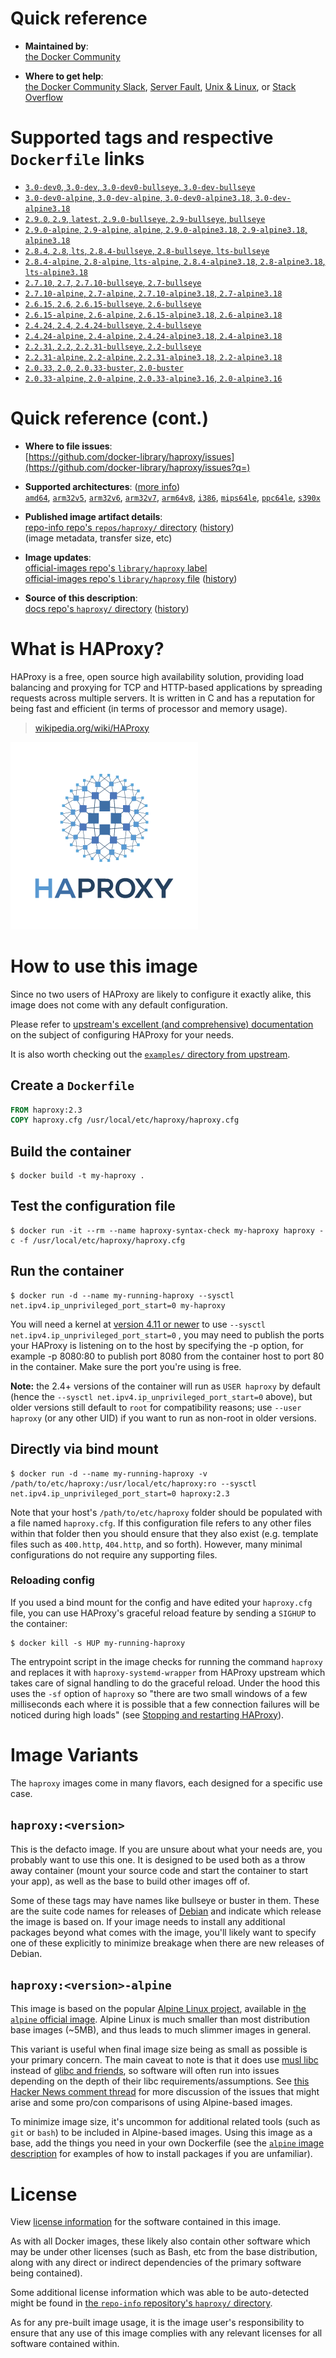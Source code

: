 <!--

********************************************************************************

WARNING:

    DO NOT EDIT "haproxy/README.md"

    IT IS AUTO-GENERATED

    (from the other files in "haproxy/" combined with a set of templates)

********************************************************************************

-->

# Quick reference

-	**Maintained by**:  
	[the Docker Community](https://github.com/docker-library/haproxy)

-	**Where to get help**:  
	[the Docker Community Slack](https://dockr.ly/comm-slack), [Server Fault](https://serverfault.com/help/on-topic), [Unix & Linux](https://unix.stackexchange.com/help/on-topic), or [Stack Overflow](https://stackoverflow.com/help/on-topic)

# Supported tags and respective `Dockerfile` links

-	[`3.0-dev0`, `3.0-dev`, `3.0-dev0-bullseye`, `3.0-dev-bullseye`](https://github.com/docker-library/haproxy/blob/e3fc1f8a671d2362e20ce2895fe284bef3934926/3.0/Dockerfile)
-	[`3.0-dev0-alpine`, `3.0-dev-alpine`, `3.0-dev0-alpine3.18`, `3.0-dev-alpine3.18`](https://github.com/docker-library/haproxy/blob/e3fc1f8a671d2362e20ce2895fe284bef3934926/3.0/alpine/Dockerfile)
-	[`2.9.0`, `2.9`, `latest`, `2.9.0-bullseye`, `2.9-bullseye`, `bullseye`](https://github.com/docker-library/haproxy/blob/a2cdec0b128a2c128a6e81c93b67ec502b2131f3/2.9/Dockerfile)
-	[`2.9.0-alpine`, `2.9-alpine`, `alpine`, `2.9.0-alpine3.18`, `2.9-alpine3.18`, `alpine3.18`](https://github.com/docker-library/haproxy/blob/a2cdec0b128a2c128a6e81c93b67ec502b2131f3/2.9/alpine/Dockerfile)
-	[`2.8.4`, `2.8`, `lts`, `2.8.4-bullseye`, `2.8-bullseye`, `lts-bullseye`](https://github.com/docker-library/haproxy/blob/3b21ae1e4abb804305fcda315a390ef27f8e2caa/2.8/Dockerfile)
-	[`2.8.4-alpine`, `2.8-alpine`, `lts-alpine`, `2.8.4-alpine3.18`, `2.8-alpine3.18`, `lts-alpine3.18`](https://github.com/docker-library/haproxy/blob/3b21ae1e4abb804305fcda315a390ef27f8e2caa/2.8/alpine/Dockerfile)
-	[`2.7.10`, `2.7`, `2.7.10-bullseye`, `2.7-bullseye`](https://github.com/docker-library/haproxy/blob/6ac34139426d79e07ec76ff9a8b9948dc85e34b3/2.7/Dockerfile)
-	[`2.7.10-alpine`, `2.7-alpine`, `2.7.10-alpine3.18`, `2.7-alpine3.18`](https://github.com/docker-library/haproxy/blob/6ac34139426d79e07ec76ff9a8b9948dc85e34b3/2.7/alpine/Dockerfile)
-	[`2.6.15`, `2.6`, `2.6.15-bullseye`, `2.6-bullseye`](https://github.com/docker-library/haproxy/blob/fc50ce81390257a9702f3ea74237a73c658a1789/2.6/Dockerfile)
-	[`2.6.15-alpine`, `2.6-alpine`, `2.6.15-alpine3.18`, `2.6-alpine3.18`](https://github.com/docker-library/haproxy/blob/fc50ce81390257a9702f3ea74237a73c658a1789/2.6/alpine/Dockerfile)
-	[`2.4.24`, `2.4`, `2.4.24-bullseye`, `2.4-bullseye`](https://github.com/docker-library/haproxy/blob/4c041fe042121e9f30046440f12cf0d2747a5061/2.4/Dockerfile)
-	[`2.4.24-alpine`, `2.4-alpine`, `2.4.24-alpine3.18`, `2.4-alpine3.18`](https://github.com/docker-library/haproxy/blob/4c041fe042121e9f30046440f12cf0d2747a5061/2.4/alpine/Dockerfile)
-	[`2.2.31`, `2.2`, `2.2.31-bullseye`, `2.2-bullseye`](https://github.com/docker-library/haproxy/blob/ad34487167b0bb727cb56000f26d8ea37449c590/2.2/Dockerfile)
-	[`2.2.31-alpine`, `2.2-alpine`, `2.2.31-alpine3.18`, `2.2-alpine3.18`](https://github.com/docker-library/haproxy/blob/ad34487167b0bb727cb56000f26d8ea37449c590/2.2/alpine/Dockerfile)
-	[`2.0.33`, `2.0`, `2.0.33-buster`, `2.0-buster`](https://github.com/docker-library/haproxy/blob/9c85db58f62beefbcbc4fabc5697ddaeb9ff3ff2/2.0/Dockerfile)
-	[`2.0.33-alpine`, `2.0-alpine`, `2.0.33-alpine3.16`, `2.0-alpine3.16`](https://github.com/docker-library/haproxy/blob/9c85db58f62beefbcbc4fabc5697ddaeb9ff3ff2/2.0/alpine/Dockerfile)

# Quick reference (cont.)

-	**Where to file issues**:  
	[https://github.com/docker-library/haproxy/issues](https://github.com/docker-library/haproxy/issues?q=)

-	**Supported architectures**: ([more info](https://github.com/docker-library/official-images#architectures-other-than-amd64))  
	[`amd64`](https://hub.docker.com/r/amd64/haproxy/), [`arm32v5`](https://hub.docker.com/r/arm32v5/haproxy/), [`arm32v6`](https://hub.docker.com/r/arm32v6/haproxy/), [`arm32v7`](https://hub.docker.com/r/arm32v7/haproxy/), [`arm64v8`](https://hub.docker.com/r/arm64v8/haproxy/), [`i386`](https://hub.docker.com/r/i386/haproxy/), [`mips64le`](https://hub.docker.com/r/mips64le/haproxy/), [`ppc64le`](https://hub.docker.com/r/ppc64le/haproxy/), [`s390x`](https://hub.docker.com/r/s390x/haproxy/)

-	**Published image artifact details**:  
	[repo-info repo's `repos/haproxy/` directory](https://github.com/docker-library/repo-info/blob/master/repos/haproxy) ([history](https://github.com/docker-library/repo-info/commits/master/repos/haproxy))  
	(image metadata, transfer size, etc)

-	**Image updates**:  
	[official-images repo's `library/haproxy` label](https://github.com/docker-library/official-images/issues?q=label%3Alibrary%2Fhaproxy)  
	[official-images repo's `library/haproxy` file](https://github.com/docker-library/official-images/blob/master/library/haproxy) ([history](https://github.com/docker-library/official-images/commits/master/library/haproxy))

-	**Source of this description**:  
	[docs repo's `haproxy/` directory](https://github.com/docker-library/docs/tree/master/haproxy) ([history](https://github.com/docker-library/docs/commits/master/haproxy))

# What is HAProxy?

HAProxy is a free, open source high availability solution, providing load balancing and proxying for TCP and HTTP-based applications by spreading requests across multiple servers. It is written in C and has a reputation for being fast and efficient (in terms of processor and memory usage).

> [wikipedia.org/wiki/HAProxy](https://en.wikipedia.org/wiki/HAProxy)

![logo](https://raw.githubusercontent.com/docker-library/docs/4da3e2446a4c257c3a32faac6256bee81f770316/haproxy/logo.png)

# How to use this image

Since no two users of HAProxy are likely to configure it exactly alike, this image does not come with any default configuration.

Please refer to [upstream's excellent (and comprehensive) documentation](https://docs.haproxy.org/) on the subject of configuring HAProxy for your needs.

It is also worth checking out the [`examples/` directory from upstream](http://git.haproxy.org/?p=haproxy-2.3.git;a=tree;f=examples).

## Create a `Dockerfile`

```dockerfile
FROM haproxy:2.3
COPY haproxy.cfg /usr/local/etc/haproxy/haproxy.cfg
```

## Build the container

```console
$ docker build -t my-haproxy .
```

## Test the configuration file

```console
$ docker run -it --rm --name haproxy-syntax-check my-haproxy haproxy -c -f /usr/local/etc/haproxy/haproxy.cfg
```

## Run the container

```console
$ docker run -d --name my-running-haproxy --sysctl net.ipv4.ip_unprivileged_port_start=0 my-haproxy
```

You will need a kernel at [version 4.11 or newer](https://github.com/moby/moby/issues/8460#issuecomment-312459310) to use `--sysctl net.ipv4.ip_unprivileged_port_start=0` , you may need to publish the ports your HAProxy is listening on to the host by specifying the -p option, for example -p 8080:80 to publish port 8080 from the container host to port 80 in the container. Make sure the port you're using is free.

**Note:** the 2.4+ versions of the container will run as `USER haproxy` by default (hence the `--sysctl net.ipv4.ip_unprivileged_port_start=0` above), but older versions still default to `root` for compatibility reasons; use `--user haproxy` (or any other UID) if you want to run as non-root in older versions.

## Directly via bind mount

```console
$ docker run -d --name my-running-haproxy -v /path/to/etc/haproxy:/usr/local/etc/haproxy:ro --sysctl net.ipv4.ip_unprivileged_port_start=0 haproxy:2.3
```

Note that your host's `/path/to/etc/haproxy` folder should be populated with a file named `haproxy.cfg`. If this configuration file refers to any other files within that folder then you should ensure that they also exist (e.g. template files such as `400.http`, `404.http`, and so forth). However, many minimal configurations do not require any supporting files.

### Reloading config

If you used a bind mount for the config and have edited your `haproxy.cfg` file, you can use HAProxy's graceful reload feature by sending a `SIGHUP` to the container:

```console
$ docker kill -s HUP my-running-haproxy
```

The entrypoint script in the image checks for running the command `haproxy` and replaces it with `haproxy-systemd-wrapper` from HAProxy upstream which takes care of signal handling to do the graceful reload. Under the hood this uses the `-sf` option of `haproxy` so "there are two small windows of a few milliseconds each where it is possible that a few connection failures will be noticed during high loads" (see [Stopping and restarting HAProxy](http://www.haproxy.org/download/2.3/doc/management.txt)).

# Image Variants

The `haproxy` images come in many flavors, each designed for a specific use case.

## `haproxy:<version>`

This is the defacto image. If you are unsure about what your needs are, you probably want to use this one. It is designed to be used both as a throw away container (mount your source code and start the container to start your app), as well as the base to build other images off of.

Some of these tags may have names like bullseye or buster in them. These are the suite code names for releases of [Debian](https://wiki.debian.org/DebianReleases) and indicate which release the image is based on. If your image needs to install any additional packages beyond what comes with the image, you'll likely want to specify one of these explicitly to minimize breakage when there are new releases of Debian.

## `haproxy:<version>-alpine`

This image is based on the popular [Alpine Linux project](https://alpinelinux.org), available in [the `alpine` official image](https://hub.docker.com/_/alpine). Alpine Linux is much smaller than most distribution base images (~5MB), and thus leads to much slimmer images in general.

This variant is useful when final image size being as small as possible is your primary concern. The main caveat to note is that it does use [musl libc](https://musl.libc.org) instead of [glibc and friends](https://www.etalabs.net/compare_libcs.html), so software will often run into issues depending on the depth of their libc requirements/assumptions. See [this Hacker News comment thread](https://news.ycombinator.com/item?id=10782897) for more discussion of the issues that might arise and some pro/con comparisons of using Alpine-based images.

To minimize image size, it's uncommon for additional related tools (such as `git` or `bash`) to be included in Alpine-based images. Using this image as a base, add the things you need in your own Dockerfile (see the [`alpine` image description](https://hub.docker.com/_/alpine/) for examples of how to install packages if you are unfamiliar).

# License

View [license information](http://www.haproxy.org/download/1.5/doc/LICENSE) for the software contained in this image.

As with all Docker images, these likely also contain other software which may be under other licenses (such as Bash, etc from the base distribution, along with any direct or indirect dependencies of the primary software being contained).

Some additional license information which was able to be auto-detected might be found in [the `repo-info` repository's `haproxy/` directory](https://github.com/docker-library/repo-info/tree/master/repos/haproxy).

As for any pre-built image usage, it is the image user's responsibility to ensure that any use of this image complies with any relevant licenses for all software contained within.
